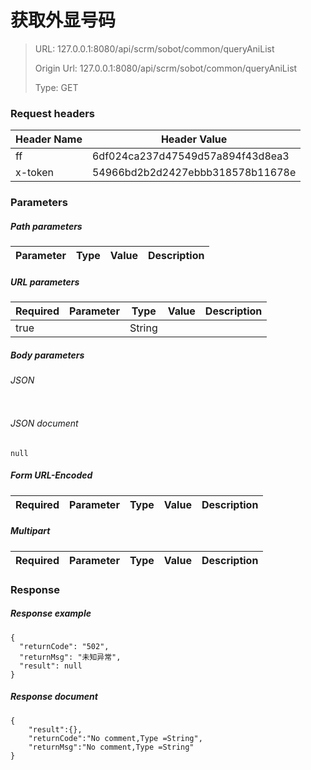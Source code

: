 # 获取外显号码

> URL: 127.0.0.1:8080/api/scrm/sobot/common/queryAniList
>
> Origin Url: 127.0.0.1:8080/api/scrm/sobot/common/queryAniList
>
> Type: GET


### Request headers

|Header Name| Header Value|
|---------|------|
|ff|6df024ca237d47549d57a894f43d8ea3|
|x-token|54966bd2b2d2427ebbb318578b11678e|

### Parameters

##### Path parameters

| Parameter | Type | Value | Description |
|---------|------|------|------------|


##### URL parameters

|Required| Parameter | Type | Value | Description |
|---------|---------|------|------|------------|
|true||String|||


##### Body parameters

###### JSON

```

```

###### JSON document

```
null
```


##### Form URL-Encoded
|Required| Parameter | Type | Value | Description |
|---------|---------|------|------|------------|


##### Multipart
|Required | Parameter | Type | Value | Description |
|---------|---------|------|------|------------|


### Response

##### Response example

```
{
  "returnCode": "502",
  "returnMsg": "未知异常",
  "result": null
}
```

##### Response document
```
{
	"result":{},
	"returnCode":"No comment,Type =String",
	"returnMsg":"No comment,Type =String"
}
```


